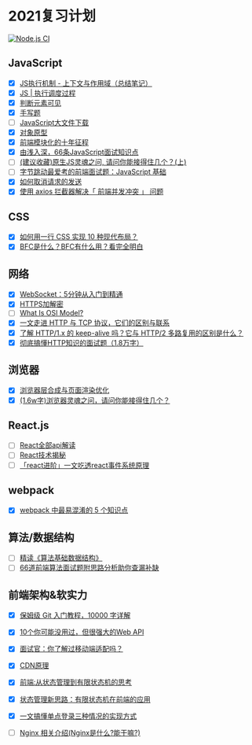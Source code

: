 <!--
 * @Author: mrrs878@foxmail.com
 * @Date: 2021-05-11 21:56:06
 * @LastEditTime: 2021-06-02 16:27:42
 * @LastEditors: mrrs878@foxmail.com
 * @Description: In User Settings Edit
 * @FilePath: /review/README.md
-->
# 2021复习计划

[![Node.js CI](https://github.com/mrrs878/review/actions/workflows/node.js.yml/badge.svg)](https://github.com/mrrs878/review/actions/workflows/node.js.yml)

## JavaScript

- [x] [JS执行机制 - 上下文与作用域（总结笔记）](https://zhuanlan.zhihu.com/p/151033665) 
- [x] [JS | 执行调度过程](https://hondrytravis.github.io/docs/typescript/javascript_workflow) 
- [x] [判断元素可见](https://mp.weixin.qq.com/s/4ZvBfOiN1o1aXuxoTQpqYQ)
- [x] [手写题](https://mp.weixin.qq.com/s/YhPAOl1blr03XyiNpKTcKw)
- [ ] [JavaScript大文件下载](https://juejin.cn/post/6954868879034155022)
- [x] [对象原型](https://developer.mozilla.org/zh-CN/docs/Learn/JavaScript/Objects/Object_prototypes)
- [x] [前端模块化的十年征程](https://mp.weixin.qq.com/s/H5HgZzG46Sh-TFMthtlzew)
- [x] [由浅入深，66条JavaScript面试知识点](https://juejin.cn/post/6844904200917221389)
- [ ] [(建议收藏)原生JS灵魂之问, 请问你能接得住几个？(上)](https://juejin.cn/post/6844903974378668039)
- [ ] [字节跳动最爱考的前端面试题：JavaScript 基础](https://juejin.cn/post/6934500357091360781)
- [x] [如何取消请求的发送](https://github.com/shfshanyue/Daily-Question/issues/502)
- [x] [使用 axios 拦截器解决「 前端并发冲突 」 问题](https://mp.weixin.qq.com/s/ehNvVfey1zqG6L4WY0GHRQ)

## CSS

- [x] [如何用一行 CSS 实现 10 种现代布局？](https://mp.weixin.qq.com/s/zb6FW6sbAin2MYGeXjNPwQ)
- [x] [BFC是什么？BFC有什么用？看完全明白](https://www.cnblogs.com/qs-cnblogs/p/12349887.html) 

## 网络

- [x] [WebSocket：5分钟从入门到精通](https://juejin.cn/post/6844903544978407431)
- [x] [HTTPS加解密](https://www.jianshu.com/p/e30a8c4fa329)
- [ ] [What Is OSI Model?](https://www.networkingsphere.com/2019/07/what-is-osi-model.html)
- [x] [一文走进 HTTP 与 TCP 协议，它们的区别与联系](https://mp.weixin.qq.com/s/c1DPbn56c4Tcj9EtRDdrmA)
- [x] [了解 HTTP/1.x 的 keep-alive 吗？它与 HTTP/2 多路复用的区别是什么？](https://mp.weixin.qq.com/s/194SJUQz-mZBtg-kLd9fhA)
- [x] [彻底搞懂HTTP知识的面试题（1.8万字）](https://mp.weixin.qq.com/s/dESEl1qYKPMYqNVOWYfUDA)

## 浏览器

- [x] [浏览器层合成与页面渲染优化](https://juejin.cn/post/6844903966573068301)
- [x] [(1.6w字)浏览器灵魂之问，请问你能接得住几个？](https://juejin.cn/post/6844904021308735502)

## React.js

- [ ] [React全部api解读](https://juejin.cn/post/6950063294270930980)
- [ ] [React技术揭秘](https://react.iamkasong.com/)
- [ ] [「react进阶」一文吃透react事件系统原理](https://juejin.cn/post/6955636911214067720)

## webpack

- [x] [webpack 中最易混淆的 5 个知识点](https://mp.weixin.qq.com/s/To_p4eYJx_dkJr1ApcR4jA)

 ## 算法/数据结构

- [ ] [精读《算法基础数据结构》](https://mp.weixin.qq.com/s/mpSdGhU3idkpcZqs1b0aLA)
- [ ] [66道前端算法面试题附思路分析助你查漏补缺](https://mp.weixin.qq.com/s/2W1ueq_Rp5z8Q9lFZ1AjYg)

 ## 前端架构&软实力

- [x] [保姆级 Git 入门教程，10000 字详解](https://mp.weixin.qq.com/s/B8IKLdRX7g5Euu4oIIrXjg)
- [x] [10个你可能没用过，但很强大的Web API](https://mp.weixin.qq.com/s/_Hufto3frIqk9m9I4Ty4Hg)
- [x] [面试官：你了解过移动端适配吗？](https://juejin.cn/post/6844903631993454600)
- [x] [CDN原理](https://juejin.cn/post/6844903906296725518)
- [x] [前端:从状态管理到有限状态机的思考](https://mp.weixin.qq.com/s/uQ6YFaFPUkaVkS8Y_F865w)
- [x] [状态管理新思路：有限状态机在前端的应用](https://zhuanlan.zhihu.com/p/364347035)
- [x] [一文搞懂单点登录三种情况的实现方式](https://mp.weixin.qq.com/s/vKjOD2xRZmF5EL-p9ppjbA)
- [ ] [Nginx 相关介绍(Nginx是什么?能干嘛?)](https://www.cnblogs.com/wcwnina/p/8728391.html) 

